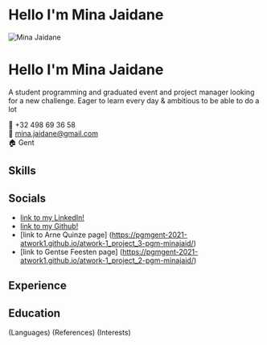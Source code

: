 


# Hello I'm Mina Jaidane 
![Mina Jaidane]()


# Hello I'm Mina Jaidane 
A student programming and graduated event and project manager looking for a new challenge. Eager to learn every day & ambitious to be able to do a lot
 
:calling: +32 498 69 36 58   
:email: mina.jaidane@gmail.com   
:house: Gent 

## Skills

## Socials 
*  [link to my LinkedIn!](https://www.linkedin.com/in/mina-jaidane-52069714a/) 
*  [link to my Github!](https://github.com/pgm-minajaid) 
  * [link to Arne Quinze page] (https://pgmgent-2021-atwork1.github.io/atwork-1_project_3-pgm-minajaid/)
  * [link to Gentse Feesten page] (https://pgmgent-2021-atwork1.github.io/atwork-1_project_2-pgm-minajaid/)

## Experience


## Education
(Languages)
(References)
(Interests)

